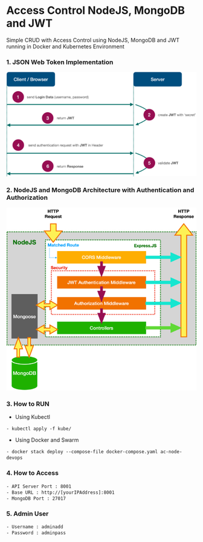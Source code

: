 # Access Control NodeJS, MongoDB and JWT
Simple CRUD with Access Control using NodeJS, MongoDB and JWT running in Docker and Kubernetes Environment

### 1. JSON Web Token Implementation
![alt text](https://github.com/masardon/access_control-node-devops/blob/main/images/jwt_arch.jpg "JWT Implementation")

### 2. NodeJS and MongoDB Architecture with Authentication and Authorization
![alt text](https://github.com/masardon/access_control-node-devops/blob/main/images/nodejs_arch.jpg "AA Architecture")

### 3. How to RUN
* Using Kubectl
~~~~
- kubectl apply -f kube/
~~~~

* Using Docker and Swarm
~~~~
- docker stack deploy --compose-file docker-compose.yaml ac-node-devops
~~~~

### 4. How to Access
~~~~
- API Server Port : 8001
- Base URL : http://[yourIPAddress]:8001
- MongoDB Port : 27017
~~~~

### 5. Admin User	
~~~~
- Username : adminadd
- Password : adminpass
~~~~

